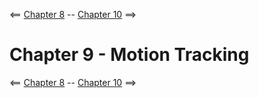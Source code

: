 <== [Chapter 8](./Chapter_08.md) -- [Chapter 10](./Chapter_10.md) ==>

# Chapter 9 - Motion Tracking
    
<== [Chapter 8](./Chapter_08.md) -- [Chapter 10](./Chapter_10.md) ==>